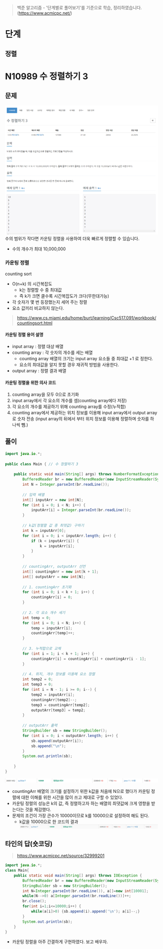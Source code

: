 > 백준 알고리즘 - '단계별로 풀어보기'를 기준으로 학습, 정리하였습니다.(https://www.acmicpc.net/)
# 단계 
## 정렬

# N10989 수 정렬하기 3

## 문제
![](image/2021-12-30-19-57-27.png)
수의 범위가 작다면 카운팅 정렬을 사용하여 더욱 빠르게 정렬할 수 있습니다.
* 수의 개수가 최대 10,000,000

### 카운팅 정렬
counting sort
* O(n+k) 의 시간복잡도
  * k는 정렬할 수 중 최대값
  * 즉 k가 크면 클수록 시간복잡도가 크다(무한대가능)
* 각 숫자가 몇 번 등장했는지 세어 주는 정렬
* 요소 값끼리 비교하지 않는다.
> https://www.cs.miami.edu/home/burt/learning/Csc517.091/workbook/countingsort.html

#### 카운팅 정렬 용어 설명
* input array : 정렬 대상 배열
* counting array : 각 숫자의 개수를 세는 배열
  * counting array 배열의 크기는 input array 요소들 중 최대값 +1 로 정한다.
  * 요소의 최대값을 알지 못할 경우 재귀적 방법을 사용한다.
* output array : 정렬 결과 배열

#### 카운팅 정렬을 위한 의사 코드
1. counting array을 모두 0으로 초기화
2. input array에서 각 요소의 개수를 셈(counting array에다 저장)
3. 각 요소의 개수를 제공하기 위해 counting array를 수정(누적합)
4. counting array에서 제공하는 위치 정보를 이용해 input array에서 output array로 숫자 전송 (input array의 뒤에서 부터 위치 정보를 이용해 정렬하며 숫자를 하나씩 뺌.)

## 풀이
```java
import java.io.*;

public class Main { // 수 정렬하기 3

	public static void main(String[] args) throws NumberFormatException, IOException {
		BufferedReader br = new BufferedReader(new InputStreamReader(System.in));
		int N = Integer.parseInt(br.readLine());

		// 입력 배열
		int[] inputArr = new int[N];
		for (int i = 0; i < N; i++) {
			inputArr[i] = Integer.parseInt(br.readLine());
		}

		// k값(정렬할 값 중 최댓값) 구하기
		int k = inputArr[0];
		for (int i = 0; i < inputArr.length; i++) {
			if (k < inputArr[i]) {
				k = inputArr[i];
			}
		}
			
		// countingArr, outputArr 선언
		int[] countingArr = new int[k + 1];
		int[] outputArr = new int[N];

		// 1. countingArr 초기화
		for (int i = 0; i < k + 1; i++) {
			countingArr[i] = 0;
		}

		// 2. 각 요소 개수 세기
		int temp = 0;
		for (int i = 0; i < N; i++) {
			temp = inputArr[i];
			countingArr[temp]++;
		}

		// 3. 누적합으로 교체
		for (int i = 1; i < k + 1; i++) {
			countingArr[i] = countingArr[i] + countingArr[i - 1];
		}

		// 4. 위치, 개수 정보를 이용해 요소 정렬
		int temp2 = 0;
		int temp3 = 0;
		for (int i = N - 1; i >= 0; i--) {
			temp2 = inputArr[i];
			countingArr[temp2]--;
			temp3 = countingArr[temp2];
			outputArr[temp3] = temp2;
		}

		// outputArr 출력
		StringBuilder sb = new StringBuilder();		
		for (int i = 0; i < outputArr.length; i++) {
			sb.append(outputArr[i]);
			sb.append("\n");
		}		
		System.out.println(sb);	
		
	}
}
```
![](image/2021-12-30-21-40-50.png)
* countingArr 배열의 크기를 설정하기 위한 k값을 처음에 N으로 했다가 카운팅 정렬에 대한 이해를 위한 시간을 많이 쓰고 제대로 구할 수 있었다.
* 카운팅 정렬의 성능은 k의 값, 즉 정렬하고자 하는 배열의 최댓값에 크게 영향을 받는다는 것을 체감했다.
* 문제의 조건이 가장 큰수가 10000이므로 k를 10000으로 설정하여 해도 된다.
  * k값을 10000으로 한 코드의 결과
    ![](image/2021-12-30-21-41-26.png)

## 타인의 답(숏코딩)
>https://www.acmicpc.net/source/32999201
```java
import java.io.*;
class Main{
	public static void main(String[] args) throws IOException {
		BufferedReader br = new BufferedReader(new InputStreamReader(System.in));
		StringBuilder sb = new StringBuilder();
		int N=Integer.parseInt(br.readLine()), a[]=new int[10001];
		while(N-->0) a[Integer.parseInt(br.readLine())]++;
		br.close();
		for(int i=1;i<=10000;i++) {
			while(a[i]>0) {sb.append(i).append('\n'); a[i]--;}
		}
		System.out.println(sb);
	}
}
```
* 카운팅 정렬을 아주 간결하게 구현하였다. 보고 배우자.